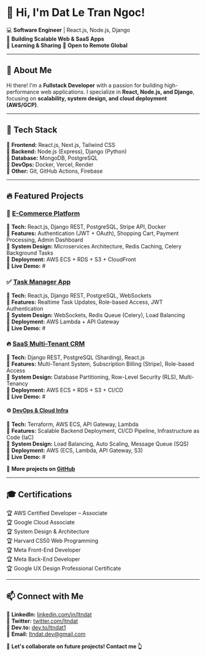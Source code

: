 # 👋 Hi, I'm Dat Le Tran Ngoc!  

💻 **Software Engineer** | React.js, Node.js, Django  
🚀 **Building Scalable Web & SaaS Apps**  
💬 **Learning & Sharing**
📂 **Open to Remote Global**  

---  

## 📌 About Me  
Hi there! I'm a **Fullstack Developer** with a passion for building high-performance web applications. I specialize in **React, Node.js, and Django**, focusing on **scalability, system design, and cloud deployment (AWS/GCP)**.  

---

## 🚀 Tech Stack  
🔹 **Frontend:** React.js, Next.js, Tailwind CSS  
🔹 **Backend:** Node.js (Express), Django (Python)  
🔹 **Database:** MongoDB, PostgreSQL  
🔹 **DevOps:** Docker, Vercel, Render  
🔹 **Other:** Git, GitHub Actions, Firebase  

---  

## 🔥 Featured Projects  

### 🛒 [E-Commerce Platform](https://github.com/ltndat/ecommerce-app)  
🔹 **Tech:** React.js, Django REST, PostgreSQL, Stripe API, Docker  
🔹 **Features:** Authentication (JWT + OAuth), Shopping Cart, Payment Processing, Admin Dashboard  
🔹 **System Design:** Microservices Architecture, Redis Caching, Celery Background Tasks  
🔹 **Deployment:** AWS ECS + RDS + S3 + CloudFront  
🔹 **Live Demo:** #

### ✅ [Task Manager App](https://github.com/ltndat/task-manager)  
🔹 **Tech:** React.js, Django REST, PostgreSQL, WebSockets  
🔹 **Features:** Realtime Task Updates, Role-based Access, JWT Authentication  
🔹 **System Design:** WebSockets, Redis Queue (Celery), Load Balancing  
🔹 **Deployment:** AWS Lambda + API Gateway  
🔹 **Live Demo:** #

### 🔥 [SaaS Multi-Tenant CRM](https://github.com/ltndat/saas-crm)
🔹 **Tech:** Django REST, PostgreSQL (Sharding), React.js  
🔹 **Features:** Multi-Tenant System, Subscription Billing (Stripe), Role-based Access  
🔹 **System Design:** Database Partitioning, Row-Level Security (RLS), Multi-Tenancy  
🔹 **Deployment:** AWS ECS + RDS + S3 + CI/CD  
🔹 **Live Demo:** #

#### ⚙️ [DevOps & Cloud Infra](https://github.com/ltndat/devops-project)
🔹 **Tech:** Terraform, AWS ECS, API Gateway, Lambda  
🔹 **Features:** Scalable Backend Deployment, CI/CD Pipeline, Infrastructure as Code (IaC)  
🔹 **System Design:** Load Balancing, Auto Scaling, Message Queue (SQS)  
🔹 **Deployment:** AWS (ECS, Lambda, API Gateway, S3)  
🔹 **Live Demo:** #

🔗 **More projects on [GitHub](https://github.com/ltndat?tab=repositories)**  

---

## 🎓 Certifications  

🏆 AWS Certified Developer – Associate   
🏆 Google Cloud Associate   
🏆 System Design & Architecture   
🏆 Harvard CS50 Web Programming   
🏆 Meta Front-End Developer   
🏆 Meta Back-End Developer   
🏆 Google UX Design Professional Certificate   

---  

## 📫 Connect with Me  

🔹 **LinkedIn:** [linkedin.com/in/ltndat](https://www.linkedin.com/in/ltndat)  
🔹 **Twitter:** [twitter.com/ltndat](https://twitter.com/ltndat)  
🔹 **Dev.to:** [dev.to/ltndat1](https://dev.to/ltndat1)  
📩 **Email:** ltndat.dev@gmail.com 

💬 **Let's collaborate on future projects! Contact me 👆**
